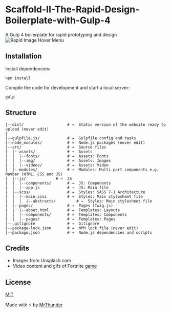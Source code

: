 # Scaffold-II-The-Rapid-Design-Boilerplate-with-Gulp-4
A Gulp 4 boilerplate for rapid prototyping and design
![Rapid Image Hover Menu](http://mrthunder.com/app/assets/images/scaffold-II.png)


## Installation

Install dependencies:

```
npm install
```

Compile the code for development and start a local server:

```
gulp
```




## Structure

```
|--dist/                   # →  Static version of the website ready to upload (never edit)
|
|--gulpfile.js/            # →  Gulpfile config and tasks
|--node_modules/           # →  Node.js packages (never edit)
|--src/                    # →  Source files
|  |--assets/              # →  Assets
|  |  |--fonts/            # →  Assets: Fonts
|  |  |--img/              # →  Assets: Images
|  |  |--videos/           # →  Assets: Video
|  |--modules/             # →  Modules: Multi-part components e.g. Navbar (HTML, CSS and JS)
|  |--js/             # →  JS
|  |  |--components/       # →  JS: Components
|  |  |--app.js            # →  JS: Main file
|  |--scss/                # →  Styles: SASS 7-1 Architecture
|  |  |--main.scss         # →  Styles: Main stylesheet file
|  |  |  |--abstracts/         # →  Styles: Main stylesheet file
|  |--pages/               # →  Pages (Twig.js)
|  |  |--about.html        # →  Templates: Layouts
|  |  |--components/       # →  Templates: Components
|  |  |--pages/            # →  Templates: Pages
|--.gitignore              # →  Gitignore
|--package-lock.json       # →  NPM lock file (never edit)
|--package.json            # →  Node.js dependencies and scripts
```

## Credits

- Images from Unsplash.com
- Video content and gifs of Fortnite [game](https://www.epicgames.com/fortnite/en-US/home)

## License
[MIT](LICENSE)

Made with :zap: by [MrThunder](http://www.mrthunder.com)
